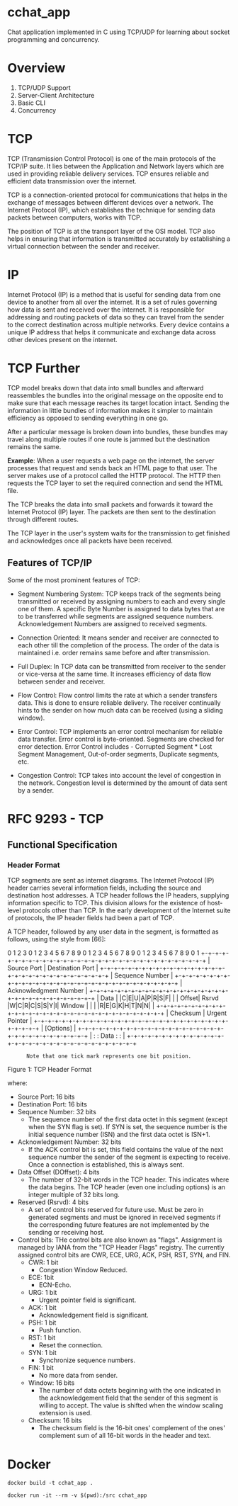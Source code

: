 # cchat_app
Chat application implemented in C using TCP/UDP for learning about socket programming and concurrency.

# Overview

1. TCP/UDP Support
2. Server-Client Architecture
3. Basic CLI
4. Concurrency

# TCP

TCP (Transmission Control Protocol) is one of the main protocols of the TCP/IP suite. It lies between the Application and Network layers which are used in providing reliable delivery services. TCP ensures reliable and efficient data transmission over the internet.

TCP is a connection-oriented protocol for communications that helps in the exchange of messages between different devices over a network. The Internet Protocol (IP), which establishes the technique for sending data packets between computers, works with TCP.

The position of TCP is at the transport layer of the OSI model. TCP also helps in ensuring that information is transmitted accurately by establishing a virtual connection between the sender and receiver.

# IP

Internet Protocol (IP) is a method that is useful for sending data from one device to another from all over the internet. It is a set of rules governing how data is sent and received over the internet. It is responsible for addressing and routing packets of data so they can travel from the sender to the correct destination across multiple networks. Every device contains a unique IP address that helps it communicate and exchange data across other devices present on the internet.

# TCP Further

TCP model breaks down that data into small bundles and afterward reassembles the bundles into the original message on the opposite end to make sure that each message reaches its target location intact. Sending the information in little bundles of information makes it simpler to maintain efficiency as opposed to sending everything in one go.

After a particular message is broken down into bundles, these bundles may travel along multiple routes if one route is jammed but the destination remains the same.

**Example**: When a user requests a web page on the internet, the server processes that request and sends back an HTML page to that user. The server makes use of a protocol called the HTTP protocol. The HTTP then requests the TCP layer to set the required connection and send the HTML file.

The TCP breaks the data into small packets and forwards it toward the Internet Protocol (IP) layer. The packets are then sent to the destination through different routes.

The TCP layer in the user's system waits for the transmission to get finished and acknowledges once all packets have been received.

## Features of TCP/IP

Some of the most prominent features of TCP:

- Segment Numbering System: TCP keeps track of the segments being transmitted or received by assigning numbers to each and every single one of them. A specific Byte Number is assigned to data bytes that are to be transferred while segments are assigned sequence numbers. Acknowledgement Numbers are assigned to received segments.

- Connection Oriented: It means sender and receiver are connected to each other till the completion of the process. The order of the data is maintained i.e. order remains same before and after transmission.

- Full Duplex: In TCP data can be transmitted from receiver to the sender or vice-versa at the same time. It increases efficiency of data flow between sender and receiver.

- Flow Control: Flow control limits the rate at which a sender transfers data. This is done to ensure reliable delivery. The receiver continually hints to the sender on how much data can be received (using a sliding window).

- Error Control: TCP implements an error control mechanism for reliable data transfer. Error control is byte-oriented. Segments are checked for error detection. Error Control includes - Corrupted Segment * Lost Segment Management, Out-of-order segments, Duplicate segments, etc.

- Congestion Control: TCP takes into account the level of congestion in the network. Congestion level is determined by the amount of data sent by a sender.

# RFC 9293 - TCP

## Functional Specification

### Header Format

TCP segments are sent as internet diagrams. The Internet Protocol (IP) header carries several information fields, including the source and destination host addresses. A TCP header follows the IP headers, supplying information specific to TCP. This division allows for the existence of host-level protocols other than TCP. In the early development of the Internet suite of protocols, the IP header fields had been a part of TCP.

A TCP header, followed by any user data in the segment, is formatted as follows, using the style from [66]:

 0                   1                   2                   3
    0 1 2 3 4 5 6 7 8 9 0 1 2 3 4 5 6 7 8 9 0 1 2 3 4 5 6 7 8 9 0 1
   +-+-+-+-+-+-+-+-+-+-+-+-+-+-+-+-+-+-+-+-+-+-+-+-+-+-+-+-+-+-+-+-+
   |          Source Port          |       Destination Port        |
   +-+-+-+-+-+-+-+-+-+-+-+-+-+-+-+-+-+-+-+-+-+-+-+-+-+-+-+-+-+-+-+-+
   |                        Sequence Number                        |
   +-+-+-+-+-+-+-+-+-+-+-+-+-+-+-+-+-+-+-+-+-+-+-+-+-+-+-+-+-+-+-+-+
   |                    Acknowledgment Number                      |
   +-+-+-+-+-+-+-+-+-+-+-+-+-+-+-+-+-+-+-+-+-+-+-+-+-+-+-+-+-+-+-+-+
   |  Data |       |C|E|U|A|P|R|S|F|                               |
   | Offset| Rsrvd |W|C|R|C|S|S|Y|I|            Window             |
   |       |       |R|E|G|K|H|T|N|N|                               |
   +-+-+-+-+-+-+-+-+-+-+-+-+-+-+-+-+-+-+-+-+-+-+-+-+-+-+-+-+-+-+-+-+
   |           Checksum            |         Urgent Pointer        |
   +-+-+-+-+-+-+-+-+-+-+-+-+-+-+-+-+-+-+-+-+-+-+-+-+-+-+-+-+-+-+-+-+
   |                           [Options]                           |
   +-+-+-+-+-+-+-+-+-+-+-+-+-+-+-+-+-+-+-+-+-+-+-+-+-+-+-+-+-+-+-+-+
   |                                                               :
   :                             Data                              :
   :                                                               |
   +-+-+-+-+-+-+-+-+-+-+-+-+-+-+-+-+-+-+-+-+-+-+-+-+-+-+-+-+-+-+-+-+

          Note that one tick mark represents one bit position.
Figure 1: TCP Header Format

where:
- Source Port: 16 bits
- Destination Port: 16 bits
- Sequence Number: 32 bits
  - The sequence number of the first data octet in this segment (except when the SYN flag is set). If SYN is set, the sequence number is the initial sequence number (ISN) and the first data octet is ISN+1.
- Acknowledgement Number: 32 bits
  - If the ACK control bit is set, this field contains the value of the next sequence number the sender of the segment is expecting to receive. Once a connection is established, this is always sent.
- Data Offset (DOffset): 4 bits
  - The number of 32-bit words in the TCP header. This indicates where the data begins. The TCP header (even one including options) is an integer multiple of 32 bits long.
- Reserved (Rsrvd): 4 bits
  - A set of control bits reserved for future use. Must be zero in generated segments and must be ignored in received segments if the corresponding future features are not implemented by the sending or receiving host.
- Control bits: THe control bits are also known as "flags". Assignment is managed by IANA from the "TCP Header Flags" registry. The currently assigned control bits are CWR, ECE, URG, ACK, PSH, RST, SYN, and FIN.
  - CWR: 1 bit
    - Congestion Window Reduced.
  - ECE: 1bit
    - ECN-Echo.
  - URG: 1 bit
    - Urgent pointer field is significant.
  - ACK: 1 bit
    - Acknowledgement field is significant.
  - PSH: 1 bit
    - Push function.
  - RST: 1 bit
    - Reset the connection.
  - SYN: 1 bit
    - Synchronize sequence numbers.
  - FIN: 1 bit
    - No more data from sender.
  - Window: 16 bits
    - The number of data octets beginning with the one indicated in the acknowledgement field that the sender of this segment is willing to accept. The value is shifted when the window scaling extension is used.
  - Checksum: 16 bits
    - The checksum field is the 16-bit ones' complement of the ones' complement sum of all 16-bit words in the header and text.

# Docker

`docker build -t cchat_app .`

`docker run -it --rm -v $(pwd):/src cchat_app`

